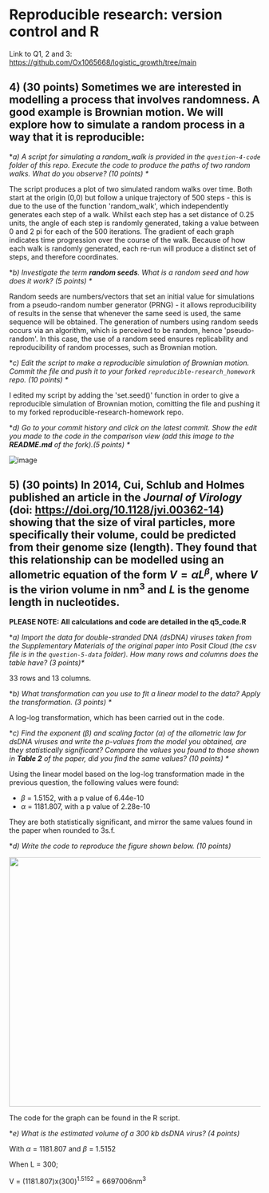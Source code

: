# Reproducible research: version control and R

Link to Q1, 2 and 3: https://github.com/Ox1065668/logistic_growth/tree/main
   
## **4) (**30 points**) Sometimes we are interested in modelling a process that involves randomness. A good example is Brownian motion. We will explore how to simulate a random process in a way that it is reproducible:**

   **a) A script for simulating a random_walk is provided in the `question-4-code` folder of this repo. Execute the code to produce the paths of two random walks. What do you observe? (10 points) \**

The script produces a plot of two simulated random walks over time. Both start at the origin (0,0) but follow a unique trajectory of 500 steps - this is due to the use of the function 'random_walk', which independently generates each step of a walk. Whilst each step has a set distance of 0.25 units, the angle of each step is randomly generated, taking a value between 0 and 2 pi for each of the 500 iterations. The gradient of each graph indicates time progression over the course of the walk. Because of how each walk is randomly generated, each re-run will produce a distinct set of steps, and therefore coordinates. 

   **b) Investigate the term **random seeds**. What is a random seed and how does it work? (5 points) \**

Random seeds are numbers/vectors that set an initial value for simulations from a pseudo-random number generator (PRNG) - it allows reproducibility of results in the sense that whenever the same seed is used, the same sequence will be obtained. The generation of numbers using random seeds occurs via an algorithm, which is perceived to be random, hence 'pseudo-random'. In this case, the use of a random seed ensures replicability and reproducibility of random processes, such as Brownian motion.
   
**c) Edit the script to make a reproducible simulation of Brownian motion. Commit the file and push it to your forked `reproducible-research_homework` repo. (10 points) \**

I edited my script by adding the 'set.seed()' function in order to give a reproducible simulation of Brownian motion, comitting the file and pushing it to my forked reproducible-research-homework repo. 
   
**d) Go to your commit history and click on the latest commit. Show the edit you made to the code in the comparison view (add this image to the **README.md** of the fork).(5 points) \**

   ![image](https://github.com/user-attachments/assets/f1b96811-1033-4749-a1ff-49193370469f)


## 5) (**30 points**) In 2014, Cui, Schlub and Holmes published an article in the *Journal of Virology* (doi: https://doi.org/10.1128/jvi.00362-14) showing that the size of viral particles, more specifically their volume, could be predicted from their genome size (length). They found that this relationship can be modelled using an allometric equation of the form **$`V = \alpha L^{\beta}`$**, where $`V`$ is the virion volume in nm<sup>3</sup> and $`L`$ is the genome length in nucleotides. 
**PLEASE NOTE: All calculations and code are detailed in the q5_code.R**

   **a) Import the data for double-stranded DNA (dsDNA) viruses taken from the Supplementary Materials of the original paper into Posit Cloud (the csv file is in the `question-5-data` folder). How many rows and columns does the table have? (3 points)\**

33 rows and 13 columns. 

   **b) What transformation can you use to fit a linear model to the data? Apply the transformation. (3 points) \**

A log-log transformation, which has been carried out in the code. 
   
   **c) Find the exponent ($\beta$) and scaling factor ($\alpha$) of the allometric law for dsDNA viruses and write the p-values from the model you obtained, are they statistically significant? Compare the values you found to those shown in **Table 2** of the paper, did you find the same values? (10 points) \**

Using the linear model based on the log-log transformation made in the previous question, the following values were found:

- $\beta$ = 1.5152, with a p value of 6.44e-10
- $\alpha$ = 1181.807, with a p value of 2.28e-10

They are both statistically significant, and mirror the same values found in the paper when rounded to 3s.f. 

   **d) Write the code to reproduce the figure shown below. (10 points)*

  <p align="center">
     <img src="https://github.com/josegabrielnb/reproducible-research_homework/blob/main/question-5-data/allometric_scaling.png" width="600" height="500">
  </p>

The code for the graph can be found in the R script. 

  **e) What is the estimated volume of a 300 kb dsDNA virus? (4 points)*

With $\alpha$ = 1181.807 and $\beta$ = 1.5152 

When L = 300; 

V = (1181.807)x(300)<sup>1.5152</sup> = 6697006nm<sup>3</sup>

